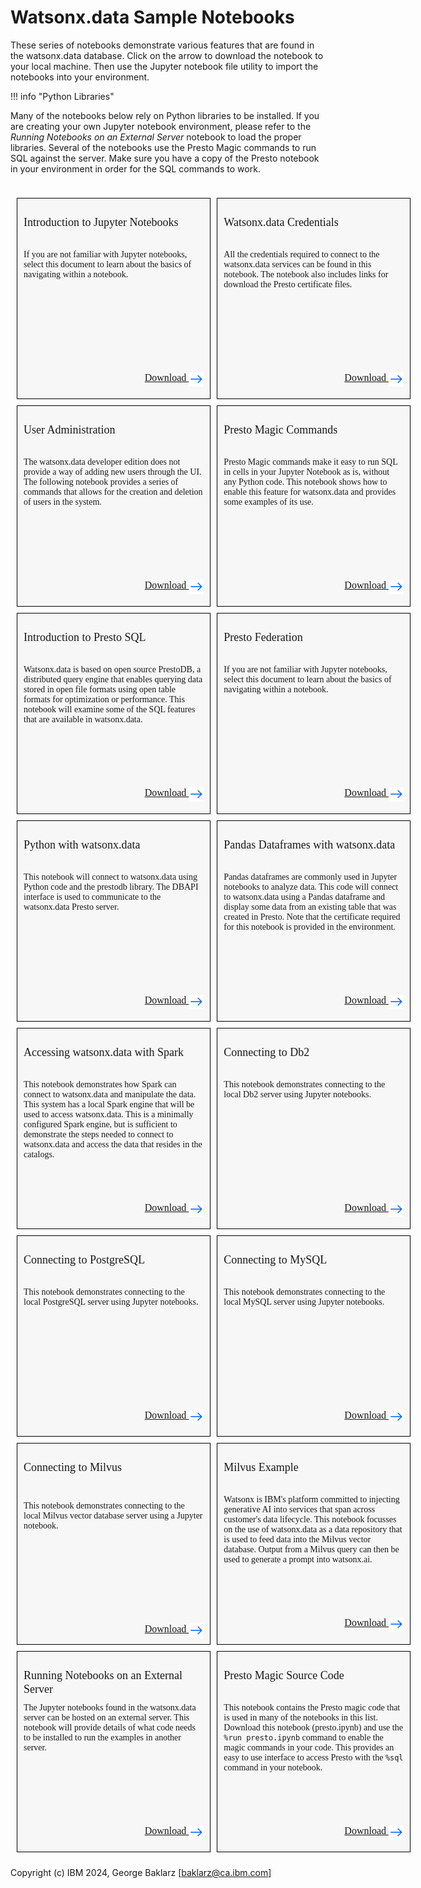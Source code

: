 # Watsonx.data Sample Notebooks
These series of notebooks demonstrate various features that are found in the watsonx.data database. Click on the arrow to download the notebook to your local machine. Then use the Jupyter notebook file utility to import the notebooks into your environment.

!!! info "Python Libraries"

Many of the notebooks below rely on Python libraries to be installed. If you are creating your own Jupyter notebook environment, please refer to the *Running Notebooks on an External Server* notebook to load the proper libraries. Several of the notebooks use the Presto Magic commands to run SQL against the server. Make sure you have a copy of the Presto notebook in your environment in order for the SQL commands to work.

<!-- Begin Table -->
<div style="font-family: 'IBM Plex Sans';">
<table style="float:left; width: 650px; border-spacing: 10px; border-collapse: separate; table-layout: fixed; border: none;">
<!-- Begin Row -->
<tr>
<!-- Begin Cell -->
<td style="padding: 10px; text-align:left; vertical-align: text-top; background-color:#F7F7F7; width: 300px; height: 300px; border: 1px solid black;">
<div style="height: 40px"><p style="font-size: 18px;line-height: 1.2">
<!-- Title -->
Introduction to Jupyter Notebooks
</div>
<div style="height: 180px"><p style="font-size: 14px">
<!-- Description -->
If you are not familiar with Jupyter notebooks, select this document to learn about the basics of navigating within a notebook.
</div>
<div style="height: 20px"><p style="font-size: 16px; text-align: right">
<!-- URL -->
<a href="../notebooks/An_Introduction_to_Jupyter_Notebooks.ipynb">
Download&nbsp;<img style="display: inline-flex; float:right;" src="./wxd-images/arrowblue.png"></a>          
</div>        
</td> 
<!-- Begin Cell -->   
<td style="padding: 10px; text-align:left; vertical-align: text-top; background-color:#F7F7F7; width: 300px; height:300px; border: 1px solid black;">
<div style="height: 40px"><p style="font-size: 18px;line-height: 1.2">
<!-- Title -->            
Watsonx.data Credentials
</div>
<!-- Abstract -->
<div style="height: 180px"><p style="font-size: 14px">
All the credentials required to connect to the watsonx.data services can be found in this notebook. The notebook also includes links for download the Presto certificate files.
</div>  
<!-- URL -->   
<div style="height: 20px"><p style="font-size: 16px; text-align: right">
<a href="../notebooks/Credentials.ipynb">
Download&nbsp;<img style="display: inline-flex; float:right;" src="./wxd-images/arrowblue.png"></a>  
<!-- End of Cell -->         
</div></td>
<!-- End of Row  -->
</tr>
<!-- Start of Row -->
<tr>
<!-- Start of Cell -->
<td style="padding: 10px; text-align:left; vertical-align: text-top; background-color:#F7F7F7; width: 300px; height:300px; border: 1px solid black;">
<div style="height: 40px"><p style="font-size: 18px;line-height: 1.2">
<!-- Title -->
User Administration
</div>
<!-- Abstract -->
<div style="height: 180px"><p style="font-size: 14px">
The watsonx.data developer edition does not provide a way of adding new users through the UI. The following notebook provides a series of commands that allows for the creation and deletion of users in the system.
</div>
<!-- URL -->   
<div style="height: 20px"><p style="font-size: 16px; text-align: right">
<a href="../notebooks/Administration.ipynb">
Download&nbsp;<img style="display: inline-flex; float:right;" src="./wxd-images/arrowblue.png"></a>          
<!-- End of Cell -->         
</div></td>
<!-- Begin Cell -->
<td style="padding: 10px; text-align:left; vertical-align: text-top; background-color:#F7F7F7; width: 300px; height: 300px; border: 1px solid black;">
<!-- Title --> 
<div style="height: 40px"><p style="font-size: 18px;line-height: 1.2">  
Presto Magic Commands
</div>
<!-- Abstract -->
<div style="height: 180px"><p style="font-size: 14px">
Presto Magic commands make it easy to run SQL in cells in your Jupyter Notebook as is, without any Python code. This notebook shows how to enable this feature for watsonx.data and provides some examples of its use.
</div>
<!-- URL -->   
<div style="height: 20px"><p style="font-size: 16px; text-align: right">
<a href="../notebooks/Presto Magic.ipynb">
Download&nbsp;<img style="display: inline-flex; float:right;" src="./wxd-images/arrowblue.png"></a>            
</div>            
</td>
<!-- End of Row  -->
</tr>
<!-- Start of Row -->
<tr>
<!-- Start of Cell -->
<td style="padding: 10px; text-align:left; vertical-align: text-top; background-color:#F7F7F7; width: 300px; height:300px; border: 1px solid black;">    
<!-- Title --> 
<div style="height: 40px"><p style="font-size: 18px;line-height: 1.2">             
Introduction to Presto SQL
</div>
<!-- Abstract -->
<div style="height: 180px"><p style="font-size: 14px">
Watsonx.data is based on open source PrestoDB, a distributed query engine that enables querying data stored in open file formats using open table formats for optimization or performance.  This notebook will examine some of the SQL features that are available in watsonx.data. 
</div>
<!-- URL -->   
<div style="height: 20px"><p style="font-size: 16px; text-align: right">
<a href="../notebooks/Presto SQL.ipynb">
Download&nbsp;<img style="display: inline-flex; float:right;" src="./wxd-images/arrowblue.png"></a>         
</div>            
</td>   
<!-- Begin Cell -->
<td style="padding: 10px; text-align:left; vertical-align: text-top; background-color:#F7F7F7; width: 300px; height: 300px; border: 1px solid black;">    
<!-- Title --> 
<div style="height: 40px"><p style="font-size: 18px;line-height: 1.2"> 
Presto Federation
</div>
<!-- Abstract -->
<div style="height: 180px"><p style="font-size: 14px">
If you are not familiar with Jupyter notebooks, select this document to learn about the basics of navigating within a notebook.
</div>
<!-- URL -->   
<div style="height: 20px"><p style="font-size: 16px; text-align: right">
<a href="../notebooks/Presto Federation.ipynb">
Download&nbsp;<img style="display: inline-flex; float:right;" src="./wxd-images/arrowblue.png"></a>               
</div>        
</td>
</tr>
<tr>       
<!-- Begin Cell -->
<td style="padding: 10px; text-align:left; vertical-align: text-top; background-color:#F7F7F7; width: 300px; height: 300px; border: 1px solid black;">
<!-- Title --> 
<div style="height: 40px"><p style="font-size: 18px;line-height: 1.2"> 
Python with watsonx.data
</div>
<!-- Abstract -->
<div style="height: 180px"><p style="font-size: 14px">
This notebook will connect to watsonx.data using Python code and the prestodb library. The DBAPI interface is used to communicate to the watsonx.data Presto server. 
</div>
<!-- URL -->   
<div style="height: 20px"><p style="font-size: 16px; text-align: right">
<a href="../notebooks/Python Example.ipynb">
Download&nbsp;<img style="display: inline-flex; float:right;" src="./wxd-images/arrowblue.png"></a>           
</div>        
</td>    
<!-- Begin Cell -->
<td style="padding: 10px; text-align:left; vertical-align: text-top; background-color:#F7F7F7; width: 300px; height: 300px; border: 1px solid black;">
<!-- Title -->
<div style="height: 40px"><p style="font-size: 18px;line-height: 1.2">
Pandas Dataframes with watsonx.data
</div>
<!-- Abstract -->
<div style="height: 180px"><p style="font-size: 14px">
Pandas dataframes are commonly used in Jupyter notebooks to analyze data. This code will connect to watsonx.data using a Pandas dataframe and display some data from an existing table that was created in Presto.            
Note that the certificate required for this notebook is provided in the environment.
</div>
<!-- URL -->   
<div style="height: 20px"><p style="font-size: 16px; text-align: right"><a href="../notebooks/Pandas Example.ipynb">
Download&nbsp;<img style="display: inline-flex; float:right;" src="./wxd-images/arrowblue.png"></a>          
</div>            
</td>
</tr>
<tr>    
<!-- Begin Cell -->
<td style="padding: 10px; text-align:left; vertical-align: text-top; background-color:#F7F7F7; width: 300px; height: 300px; border: 1px solid black;">
<!-- Title --> 
<div style="height: 40px"><p style="font-size: 18px;line-height: 1.2">          
Accessing watsonx.data with Spark
</div>
<!-- Abstract -->
<div style="height: 180px"><p style="font-size: 14px">
This notebook demonstrates how Spark can connect to watsonx.data and manipulate the data. This system has a local Spark engine that will be used to access watsonx.data. This is a minimally configured Spark engine, but is sufficient to demonstrate the steps needed to connect to watsonx.data and access the data that resides in the catalogs. 
</div>
<!-- URL -->   
<div style="height: 20px"><p style="font-size: 16px; text-align: right"><a href="../notebooks/Spark and watsonxdata Integration.ipynb">
Download&nbsp;<img style="display: inline-flex; float:right;" src="./wxd-images/arrowblue.png"></a>           
</div>            
</td>    
<!-- Begin Cell -->
<td style="padding: 10px; text-align:left; vertical-align: text-top; background-color:#F7F7F7; width: 300px; height: 300px; border: 1px solid black;">
<!-- Title --> 
<div style="height: 40px"><p style="font-size: 18px;line-height: 1.2">
Connecting to Db2 
</div>
<!-- Abstract -->
<div style="height: 180px"><p style="font-size: 14px">
This notebook demonstrates connecting to the local Db2 server using Jupyter notebooks. 
</div>
<!-- URL -->   
<div style="height: 20px"><p style="font-size: 16px; text-align: right"><a href="../notebooks/Db2 Example.ipynb">
Download&nbsp;<img style="display: inline-flex; float:right;" src="./wxd-images/arrowblue.png"></a>           
</div>        
</td>  
</tr>
<!-- Begin Row -->
<tr>  
<!-- Begin Cell -->
<td style="padding: 10px; text-align:left; vertical-align: text-top; background-color:#F7F7F7; width: 300px; height: 300px; border: 1px solid black;">
<!-- Title --> 
<div style="height: 40px"><p style="font-size: 18px;line-height: 1.2">
Connecting to PostgreSQL
</div>
<!-- Abstract -->
<div style="height: 180px"><p style="font-size: 14px">
This notebook demonstrates connecting to the local PostgreSQL server using Jupyter notebooks. 
</div>
<!-- URL -->   
<div style="height: 20px"><p style="font-size: 16px; text-align: right"><a href="../notebooks/PostgreSQL Example.ipynb">
Download&nbsp;<img style="display: inline-flex; float:right;" src="./wxd-images/arrowblue.png"></a>         
</div>            
</td>
<!-- Begin Cell -->
<td style="padding: 10px; text-align:left; vertical-align: text-top; background-color:#F7F7F7; width: 300px; height: 300px; border: 1px solid black;">
<!-- Title --> 
<div style="height: 40px"><p style="font-size: 18px;line-height: 1.2">
Connecting to MySQL
</div>
<!-- Abstract -->
<div style="height: 180px"><p style="font-size: 14px">
This notebook demonstrates connecting to the local MySQL server using Jupyter notebooks. 
</div>
<!-- URL -->   
<div style="height: 20px"><p style="font-size: 16px; text-align: right"><a href="../notebooks/MySQL Example.ipynb">
Download&nbsp;<img style="display: inline-flex; float:right;" src="./wxd-images/arrowblue.png"></a>           
</div>            
</td>
</tr>
<!-- Begin Row -->
<tr>  
<!-- Begin Cell -->
<td style="padding: 10px; text-align:left; vertical-align: text-top; background-color:#F7F7F7; width: 300px; height: 300px; border: 1px solid black;">
<!-- Title --> 
<div style="height: 50px"><p style="font-size: 18px">          
Connecting to Milvus
</div>
<!-- Abstract -->
<div style="height: 180px"><p style="font-size: 14px">
This notebook demonstrates connecting to the local Milvus vector database server using a Jupyter notebook.
</div>
<!-- URL -->   
<div style="height: 20px"><p style="font-size: 16px; text-align: right"><a href="../notebooks/Milvus Example.ipynb">
Download&nbsp;<img style="display: inline-flex; float:right;" src="./wxd-images/arrowblue.png"></a>          
</div>            
</td>
<!-- Begin Cell -->
<td style="padding: 10px; text-align:left; vertical-align: text-top; background-color:#F7F7F7; width: 300px; height: 300px; border: 1px solid black;">
<!-- Title --> 
<div style="height: 40px"><p style="font-size: 18px;line-height: 1.2">
Milvus Example
</div>
<!-- Abstract -->
<div style="height: 180px"><p style="font-size: 14px">
Watsonx is IBM's platform committed to injecting generative AI into services that span across customer's data lifecycle. This notebook focusses on the use of watsonx.data as a data repository that is used to feed data into the Milvus vector database. Output from a Milvus query can then be used to generate a prompt into watsonx.ai.
</div>
<!-- URL -->   
<div style="height: 20px"><p style="font-size: 16px; text-align: right"><a href="../notebooks/Milvus Example Usage.ipynb">
Download&nbsp;<img style="display: inline-flex; float:right;" src="./wxd-images/arrowblue.png"></a> 
</div>            
</td> 
<!-- Begin Row -->
</tr>
<tr>
<!-- Begin Cell -->
<td style="padding: 10px; text-align:left; vertical-align: text-top; background-color:#F7F7F7; width: 300px; height: 300px; border: 1px solid black;">
<!-- Title --> 
<div style="height: 40px"><p style="font-size: 18px;line-height: 1.2">
Running Notebooks on an External Server
</div>
<!-- Abstract -->
<div style="height: 180px"><p style="font-size: 14px">
The Jupyter notebooks found in the watsonx.data server can be hosted on an external server. This notebook will provide details of what code needs to be installed to run the examples in another server.
</div>
<!-- URL -->   
<div style="height: 20px"><p style="font-size: 16px; text-align: right"><a href="../notebooks/External_Jupyter.ipynb">
Download&nbsp;<img style="display: inline-flex; float:right;" src="./wxd-images/arrowblue.png"></a>     
</div>        
</td>   
<!-- Begin Cell -->
<td style="padding: 10px; text-align:left; vertical-align: text-top; background-color:#F7F7F7; width: 300px; height: 300px; border: 1px solid black;">
<!-- Title --> 
<div style="height: 40px"><p style="font-size: 18px;line-height: 1.2">
Presto Magic Source Code
</div>
<!-- Abstract -->
<div style="height: 180px"><p style="font-size: 14px">
This notebook contains the Presto magic code that is used in many of the notebooks in this list. Download this notebook (presto.ipynb) and use the <code>%run presto.ipynb</code> command to enable the magic commands in your code. This provides an easy to use interface to access Presto with the <code>%sql</code> command in your notebook.
</div>
<!-- URL -->   
<div style="height: 20px"><p style="font-size: 16px; text-align: right"><a href="../notebooks/presto.ipynb">
Download&nbsp;<img style="display: inline-flex; float:right;" src="./wxd-images/arrowblue.png"></a>      
</div>        
</td>   
</tr>    
</table>
</div>

Copyright (c) IBM 2024, George Baklarz [baklarz@ca.ibm.com]